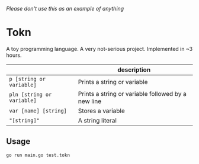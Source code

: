 *Please don't use this as an example of anything*

# Tokn

A toy programming language. A very not-serious project. Implemented in ~3 hours.

|  | description |
| -- | -- |
| `p [string or variable]` | Prints a string or variable |
| `pln [string or variable]` | Prints a string or variable followed by a new line |
| `var [name] [string]` | Stores a variable |
| `"[string]"` | A string literal |

## Usage

```bash
go run main.go test.tokn
```
